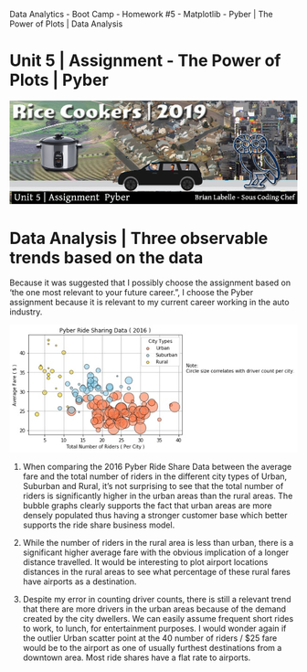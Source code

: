 
Data Analytics - Boot Camp - Homework #5 - Matplotlib - Pyber | The Power of Plots | Data Analysis
# Unit 5 | Assignment - The Power of Plots | Pyber

![banner](rice-cookers-hw-matplotlib.jpg)


# Data Analysis | Three observable trends based on the data

Because it was suggested that I possibly choose the assignment based on ‘the one most relevant to your future career.”, I choose the Pyber assignment because it is relevant to my current career working in the auto industry.

![banner](images/2019PyberBubblePlot.jpg)

1.	When comparing the 2016 Pyber Ride Share Data between the average fare and the total number of riders in the different city types of Urban, Suburban and Rural, it’s not surprising to see that the total number of riders is significantly higher in the urban areas than the rural areas. The bubble graphs clearly supports the fact that urban areas are more densely populated thus having a stronger customer base which better supports the ride share business model. 

2.	 While the number of riders in the rural area is less than urban, there is a significant higher average fare with the obvious implication of a longer distance travelled. It would be interesting to plot airport locations distances in the rural areas to see what percentage of these rural fares have airports as a destination.

3.	Despite my error in counting driver counts, there is still a relevant trend that there are more drivers in the urban areas because of the demand created by the city dwellers. We can easily assume frequent short rides to work, to lunch, for entertainment purposes.  I would wonder again if the outlier Urban scatter point at the 40 number of riders / $25 fare would be to the airport as one of usually furthest destinations from a downtown area. Most ride shares have a flat rate to airports.
